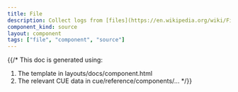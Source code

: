 ```yaml
---
title: File
description: Collect logs from [files](https://en.wikipedia.org/wiki/File_system)
component_kind: source
layout: component
tags: ["file", "component", "source"]
---
```


{{/*
This doc is generated using:

1. The template in layouts/docs/component.html
2. The relevant CUE data in cue/reference/components/...
*/}}
